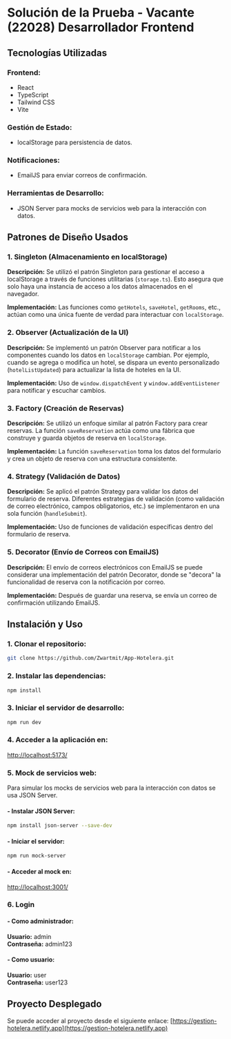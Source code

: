 # Solución de la Prueba - Vacante (22028) Desarrollador Frontend

## Tecnologías Utilizadas

### Frontend:
- React
- TypeScript
- Tailwind CSS
- Vite

### Gestión de Estado:
- localStorage para persistencia de datos.

### Notificaciones:
- EmailJS para enviar correos de confirmación.

### Herramientas de Desarrollo:
- JSON Server para mocks de servicios web para la interacción con datos.

## Patrones de Diseño Usados

### 1. Singleton (Almacenamiento en localStorage)
**Descripción:** Se utilizó el patrón Singleton para gestionar el acceso a localStorage a través de funciones utilitarias (`storage.ts`). Esto asegura que solo haya una instancia de acceso a los datos almacenados en el navegador.

**Implementación:** Las funciones como `getHotels`, `saveHotel`, `getRooms`, etc., actúan como una única fuente de verdad para interactuar con `localStorage`.

### 2. Observer (Actualización de la UI)
**Descripción:** Se implementó un patrón Observer para notificar a los componentes cuando los datos en `localStorage` cambian. Por ejemplo, cuando se agrega o modifica un hotel, se dispara un evento personalizado (`hotelListUpdated`) para actualizar la lista de hoteles en la UI.

**Implementación:** Uso de `window.dispatchEvent` y `window.addEventListener` para notificar y escuchar cambios.

### 3. Factory (Creación de Reservas)
**Descripción:** Se utilizó un enfoque similar al patrón Factory para crear reservas. La función `saveReservation` actúa como una fábrica que construye y guarda objetos de reserva en `localStorage`.

**Implementación:** La función `saveReservation` toma los datos del formulario y crea un objeto de reserva con una estructura consistente.

### 4. Strategy (Validación de Datos)
**Descripción:** Se aplicó el patrón Strategy para validar los datos del formulario de reserva. Diferentes estrategias de validación (como validación de correo electrónico, campos obligatorios, etc.) se implementaron en una sola función (`handleSubmit`).

**Implementación:** Uso de funciones de validación específicas dentro del formulario de reserva.

### 5. Decorator (Envío de Correos con EmailJS)
**Descripción:** El envío de correos electrónicos con EmailJS se puede considerar una implementación del patrón Decorator, donde se "decora" la funcionalidad de reserva con la notificación por correo.

**Implementación:** Después de guardar una reserva, se envía un correo de confirmación utilizando EmailJS.

## Instalación y Uso

### 1. Clonar el repositorio:
```sh
git clone https://github.com/Zwartmit/App-Hotelera.git
```

### 2. Instalar las dependencias:
```sh
npm install
```

### 3. Iniciar el servidor de desarrollo:
```sh
npm run dev
```

### 4. Acceder a la aplicación en:
[http://localhost:5173/](http://localhost:5173/)

### 5. Mock de servicios web:
Para simular los mocks de servicios web para la interacción con datos se usa JSON Server.

#### - Instalar JSON Server:
```sh
npm install json-server --save-dev
```

#### - Iniciar el servidor:
```sh
npm run mock-server
```

#### - Acceder al mock en:
[http://localhost:3001/](http://localhost:3001/)

### 6. Login
#### - Como administrador:
**Usuario:** admin  
**Contraseña:** admin123

#### - Como usuario:
**Usuario:** user  
**Contraseña:** user123

## Proyecto Desplegado
Se puede acceder al proyecto desde el siguiente enlace:
[https://gestion-hotelera.netlify.app](https://gestion-hotelera.netlify.app)


